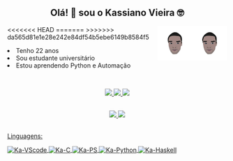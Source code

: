 <h2 align= 'center'> Olá! 👋 sou o Kassiano Vieira 🤓
</h2>

<p>
<<<<<<< HEAD
  <img align= 'right' height="80" src= "https://github.com/KassianoV/KassianoV/blob/2f101df415d8350c0198f24052662e8c4b5ffbf8/image/Caricatura.png" />
=======
  <img align= 'right' height="80" src= "https://github.com/KassianoV/KassianoV/blob/main/image/Caricatura.png" />
>>>>>>> da565d81e1e28e242e84df54b5ebe6149b8584f5
    <li align= 'left'>Tenho 22 anos </li>
    <li align= 'left'>Sou estudante universitário</li>
    <li align= 'left'>Estou aprendendo Python e Automação </li>
</p><br/>

<p align= 'center' >
<a href="https://www.linkedin.com/in/kassiano-vieira-018b7b196" />
    <img src= "https://img.shields.io/badge/linkedin-%230077B5.svg?&style=for-the-badge&logo=linkedin&logoColor=white" />
    </a>
    <a href= "https://t.me/Kassian0" />
    <img src= "https://img.shields.io/badge/Telegram-2CA5E0?style=for-the-badge&logo=telegram&logoColor=white" />
    </a>
    <a href= "kassianovieira@id.uff.br" />
    <img src= "https://img.shields.io/badge/Gmail-D14836?style=for-the-badge&logo=gmail&logoColor=white" />
    </p><br/>
    
<div align="center">
  <a href="https://github.com/KassianoV">
  <img height="150em" src="https://github-readme-stats.vercel.app/api?username=KassianoV&show_icons=true&theme=radical&include_all_commits=true&count_private=true"/>
  <img height="150em" src="https://github-readme-stats.vercel.app/api/top-langs/?username=KassianoV&layout=compact&langs_count=7&theme=radical"/>
</div>

<div style="display: 
inline_block"><br>
<p>Linguagens:</p>
  <img align="center" alt="Ka-VScode" height="30" width="40" src= "https://cdn.jsdelivr.net/gh/devicons/devicon/icons/vscode/vscode-original.svg">
 <img align="center" alt="Ka-C" height="30" width="40" src="https://cdn.jsdelivr.net/gh/devicons/devicon/icons/c/c-original.svg">
  <img align="center" alt="Ka-PS" height="30" width="40" src="https://cdn.jsdelivr.net/gh/devicons/devicon/icons/photoshop/photoshop-plain.svg">
  <img align="center" alt="Ka-Python" height="30" width="40" src="https://cdn.jsdelivr.net/gh/devicons/devicon/icons/python/python-original.svg">
   <img align="center" alt="Ka-Haskell" height="30" width="40" src="https://cdn.jsdelivr.net/gh/devicons/devicon/icons/haskell/haskell-original.svg">
</div>

